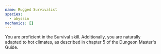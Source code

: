 ```yaml
---
name: Rugged Survivalist
species:
  - abyssin
mechanics: []
---
```

You are proficient in the Survival skill. Additionally, you are naturally adapted to hot climates, as described in chapter 5 of the Dungeon Master's Guide.
